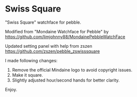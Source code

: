 # Swiss Square

"Swiss Square" watchface for pebble.

Modified from "Mondaine Watchface for Pebble" by https://github.com/limjohnny88/MondainePebbleWatchFace

Updated setting panel with help from zszen https://github.com/zszen/pebble_zswisssquare

I made following changes:

1. Remove the official Mindaine logo to avoid copyright issues.
2. Make it square.
3. Slightly adjusted hour/second hands for better clarity.

Enjoy.